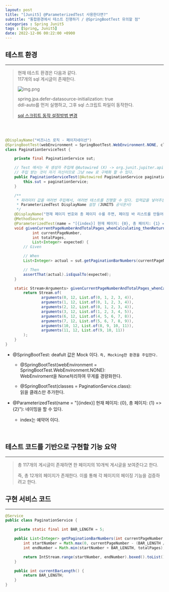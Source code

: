 ```yaml
---
layout: post
title: "[Junit5] @ParameterizedTest 사용한다면?"
subtitle: "통합환경에서 테스트 진행하기 / @SpringBootTest 유의할 점"
categories : Spring Junit5
tags : [Spring, Junit5]
date: 2022-12-06 00:22:00 +0900
---
```


## 테스트 환경

---

> 현재 테스트 환경은 다음과 같다.  
> 117개의 sql 게시글이 존재한다.
>
> ![img.png](https://user-images.githubusercontent.com/74996516/205885063-044453b9-90be-477f-8bd7-ec8c2153b21f.png)
>
> spring.jpa.defer-datasource-initialization: true  
> ddl-auto를 먼저 실행하고, 그후 sql 스크립트 파일이 동작한다.
>
> [sql 스크립트 동작 설정방법 변경](http://ryeon9445.com/develop/1-springboot/)

<br/><br/>

```java
@DisplayName("비즈니스 로직 - 페이지네이션")
@SpringBootTest(webEnvironment = SpringBootTest.WebEnvironment.NONE, classes = PaginationService.class)
class PaginationServiceTest {

    private final PaginationService sut;

    // Test 에서는 꼭 생성자 주입에 @Autowired (X) -> org.junit.jupiter.api.extension.ParameterResolutionException
    // 주입 받는 것이 자기 자신이므로 그냥 new 로 구체화 할 수 있다.
    public PaginationServiceTest(@Autowired PaginationService paginationService) {
        this.sut = paginationService;
    }

    /**
     * 파라미터 값을 여러번 주입해서, 여러번 테스트를 진행할 수 있다. 입력값을 넣어주는 MethodSource 는 Method 형식으로 만든다. 이 때 테스트 메소드가 default와 다르면 적어줘야 한다.
     * ParameterizedTest DisplayName 설정 (JUNIT5 공식문서)
     */
    @DisplayName("현재 페이지 번호와 총 페이지 수를 주면, 페이징 바 리스트를 만들어준다.")
    @MethodSource
    @ParameterizedTest(name = "[{index}] 현재 페이지: {0}, 총 페이지: {1} => {2}")
    void givenCurrentPageNumberAndTotalPages_whenCalculating_thenReturnsPaginationBarNumbers(
            int currentPageNumber,
            int totalPages,
            List<Integer> expected) {
        // Given

        // When
        List<Integer> actual = sut.getPaginationBarNumbers(currentPageNumber, totalPages);

        // Then
        assertThat(actual).isEqualTo(expected);
    }

    static Stream<Arguments> givenCurrentPageNumberAndTotalPages_whenCalculating_thenReturnsPaginationBarNumbers() {
        return Stream.of(
                arguments(0, 12, List.of(0, 1, 2, 3, 4)),
                arguments(1, 12, List.of(0, 1, 2, 3, 4)),
                arguments(2, 12, List.of(0, 1, 2, 3, 4)),
                arguments(3, 12, List.of(1, 2, 3, 4, 5)),
                arguments(6, 12, List.of(4, 5, 6, 7, 8)),
                arguments(7, 12, List.of(5, 6, 7, 8, 9)),
                arguments(10, 12, List.of(8, 9, 10, 11)),
                arguments(11, 12, List.of(9, 10, 11))
        );
    }
}
```

- @SpringBootTest: deafult 값은 Mock 이다. `즉, Mocking한 환경을 주입한다.`

    - @SpringBootTest(webEnvironment = SpringBootTest.WebEnvironment.NONE): <br/> WebEnviroment을 None처리하여 무게를 경량화한다.

    - @SpringBootTest(classes = PaginationService.class): <br/> 읽을 클래스만 추가한다.

- @ParameterizedTest(name = "[{index}] 현재 페이지: {0}, 총 페이지: {1} => {2}"): 네이밍을 할 수 있다.

    - index는 예약어 이다.

<br>

## 테스트 코드를 기반으로 구현할 기능 요약

---

> 총 117개의 게시글이 존재하면 한 페이지의 10개씩 게시글을 보여준다고 한다.
>
> 즉, 총 12개의 페이지가 존재한다. 이를 통해 각 페이지의 페이징 기능을 검증하려고 한다.

## 구현 서비스 코드

---

```java
@Service
public class PaginationService {

    private static final int BAR_LENGTH = 5;

    public List<Integer> getPaginationBarNumbers(int currentPageNumber, int totalPages) {
        int startNumber = Math.max(0, currentPageNumber - (BAR_LENGTH / 2));
        int endNumber = Math.min(startNumber + BAR_LENGTH, totalPages);

        return IntStream.range(startNumber, endNumber).boxed().toList();
    }

    public int currentBarLength() {
        return BAR_LENGTH;
    }
}
```
